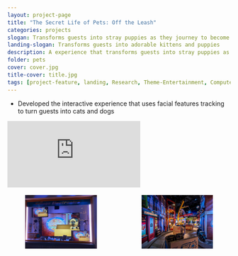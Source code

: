 ```yaml
---
layout: project-page
title: "The Secret Life of Pets: Off the Leash"
categories: projects
slogan: Transforms guests into stray puppies as they journey to become loved and adopted
landing-slogan: Transforms guests into adorable kittens and puppies
description: A experience that transforms guests into stray puppies as they journey to become loved and adopted
folder: pets
cover: cover.jpg
title-cover: title.jpg
tags: [project-feature, landing, Research, Theme-Entertainment, Computer Vision]
---
```

<ul>
  <li>Developed the interactive experience that uses facial features tracking to turn guests into cats and dogs</li>
</ul>
<div class="columns">
    <div class="column">
        <div class="video-container">
        <iframe src="https://www.youtube.com/embed/fRYm2maNEBQ" frameborder="0" webkitallowfullscreen mozallowfullscreen allowfullscreen></iframe>
        </div>
    </div>
</div>
<div class="columns is-multiline">
    <div class="column is-half">
        <figure class="image">
            <img src="/assets/images/projects/pets/interactive.webp">
        </figure>
    </div>
    <div class="column is-half">
        <figure class="image">
            <img src="/assets/images/projects/pets/ridephoto1.jpg">
        </figure>
    </div>
</div>